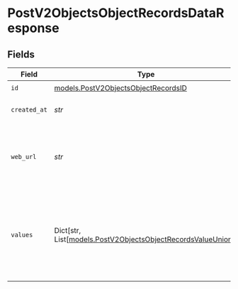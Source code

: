 # PostV2ObjectsObjectRecordsDataResponse


## Fields

| Field                                                                                                             | Type                                                                                                              | Required                                                                                                          | Description                                                                                                       | Example                                                                                                           |
| ----------------------------------------------------------------------------------------------------------------- | ----------------------------------------------------------------------------------------------------------------- | ----------------------------------------------------------------------------------------------------------------- | ----------------------------------------------------------------------------------------------------------------- | ----------------------------------------------------------------------------------------------------------------- |
| `id`                                                                                                              | [models.PostV2ObjectsObjectRecordsID](../models/postv2objectsobjectrecordsid.md)                                  | :heavy_check_mark:                                                                                                | N/A                                                                                                               |                                                                                                                   |
| `created_at`                                                                                                      | *str*                                                                                                             | :heavy_check_mark:                                                                                                | When this record was created.                                                                                     | 2022-11-21T13:22:49.061281000Z                                                                                    |
| `web_url`                                                                                                         | *str*                                                                                                             | :heavy_check_mark:                                                                                                | A URL that links directly to the record page in the Attio web application.                                        | https://app.attio.com/salarya/person/bf071e1f-6035-429d-b874-d83ea64ea13b                                         |
| `values`                                                                                                          | Dict[str, List[[models.PostV2ObjectsObjectRecordsValueUnion](../models/postv2objectsobjectrecordsvalueunion.md)]] | :heavy_check_mark:                                                                                                | A record type with an attribute `api_slug` as the key, and an array of value objects as the values.               |                                                                                                                   |
